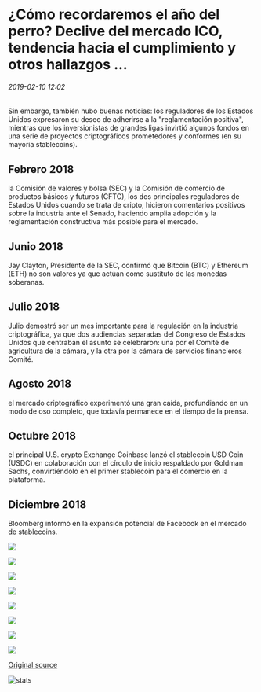 # ¿Cómo recordaremos el año del perro? Declive del mercado ICO, tendencia hacia el cumplimiento y otros hallazgos ...

###### 2019-02-10 12:02

Sin embargo, también hubo buenas noticias: los reguladores de los Estados Unidos expresaron su deseo de adherirse a la "reglamentación positiva", mientras que los inversionistas de grandes ligas invirtió algunos fondos en una serie de proyectos criptográficos prometedores y conformes (en su mayoría stablecoins).

## Febrero 2018

la Comisión de valores y bolsa (SEC) y la Comisión de comercio de productos básicos y futuros (CFTC), los dos principales reguladores de Estados Unidos cuando se trata de cripto, hicieron comentarios positivos sobre la industria ante el Senado, haciendo amplia adopción y la reglamentación constructiva más posible para el mercado.

## Junio 2018

Jay Clayton, Presidente de la SEC, confirmó que Bitcoin (BTC) y Ethereum (ETH) no son valores ya que actúan como sustituto de las monedas soberanas.

## Julio 2018

Julio demostró ser un mes importante para la regulación en la industria criptográfica, ya que dos audiencias separadas del Congreso de Estados Unidos que centraban el asunto se celebraron: una por el Comité de agricultura de la cámara, y la otra por la cámara de servicios financieros Comité.

## Agosto 2018

el mercado criptográfico experimentó una gran caída, profundiando en un modo de oso completo, que todavía permanece en el tiempo de la prensa.

## Octubre 2018

el principal U.S. crypto Exchange Coinbase lanzó el stablecoin USD Coin (USDC) en colaboración con el círculo de inicio respaldado por Goldman Sachs, convirtiéndolo en el primer stablecoin para el comercio en la plataforma.

## Diciembre 2018

Bloomberg informó en la expansión potencial de Facebook en el mercado de stablecoins.

![](https://s3.cointelegraph.com/storage/uploads/view/f5776b91314d21b05283971a65d9518b.png)

![](https://s3.cointelegraph.com/storage/uploads/view/ff85fc374bb73bc79d5ba3cdc89ebb78.png)

![](https://s3.cointelegraph.com/storage/uploads/view/6f4068ef4bff7ba29d2b7b38d745cea4.png)

![](https://s3.cointelegraph.com/storage/uploads/view/2c8bcbc102527d128d3340e53ce248a1.png)

![](https://s3.cointelegraph.com/storage/uploads/view/66a1c129ed6fbba0f9d580a2506a4f2f.png)

![](https://s3.cointelegraph.com/storage/uploads/view/1a08c5b9918b7d609ddf91216e0cdc97.png)

![](https://s3.cointelegraph.com/storage/uploads/view/8eb0f8345b0f2d63c71c75da138e0ac0.png)

![](https://s3.cointelegraph.com/storage/uploads/view/38761b4b9c94a445949894c7666e61ee.jpg)

[Original source](https://cointelegraph.com/news/how-we-will-remember-the-year-of-the-dog-ico-market-decline-trend-toward-compliance-and-other-takeaways)

![stats](https://c.statcounter.com/11760860/0/a89fa40b/1/ "stats")